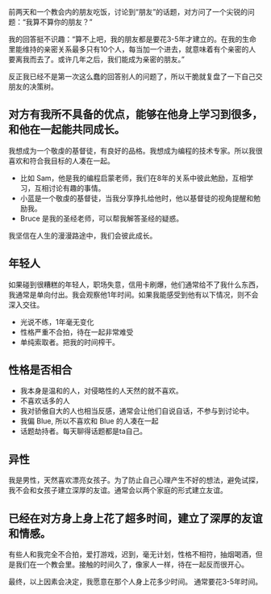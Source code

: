 


前两天和一个教会内的朋友吃饭，讨论到“朋友”的话题，对方问了一个尖锐的问题：“我算不算你的朋友？”

我的回答挺不识趣：“算不上吧，我的朋友都是要花3-5年才建立的。在我的生命里能维持的亲密关系最多只有10个人，每当加一个进去，就意味着有个亲密的人要离我而去了。或许几年之后，我们能成为亲密的朋友。”

反正我已经不是第一次这么蠢的回答别人的问题了，所以干脆就复盘了一下自己交朋友的决策树。



## 对方有我所不具备的优点，能够在他身上学习到很多，和他在一起能共同成长。

我想成为一个敬虔的基督徒，有良好的品格。我想成为编程的技术专家。所以我很喜欢和符合我目标的人凑在一起。

- 比如 Sam，他是我的编程启蒙老师，我们在8年的关系中彼此勉励，互相学习，互相讨论有趣的事情。
- 小蓝是一个敬虔的基督徒，当我分享挣扎给他时，他以基督徒的视角提醒和勉励我。
- Bruce 是我的圣经老师，可以帮我解答圣经的疑惑。

我坚信在人生的漫漫路途中，我们会彼此成长。


## 年轻人

如果碰到很糟糕的年轻人，职场失意，信用卡刷爆，他们通常给不了我什么东西，我通常是单向付出。我会观察他1年时间。如果我能感受到他有以下情况，则不会深入交往。

- 光说不练，1年毫无变化
- 性格严重不合拍，待在一起非常难受
- 单纯索取者。把我的时间榨干。



## 性格是否相合

- 我本身是温和的人，对侵略性的人天然的就不喜欢。
- 不喜欢话多的人
- 我对骄傲自大的人也相当反感，通常会让他们自说自话，不参与到讨论中。
- 我偏 Blue, 所以不喜欢和 Blue 的人凑在一起
- 话题劫持者。每天聊得话题都是ta自己。

## 异性

我是男性，天然喜欢漂亮女孩子。为了防止自己心理产生不好的想法，避免试探，我不会和女孩子建立深厚的友谊。通常会以两个家庭的形式建立友谊。


## 已经在对方身上身上花了超多时间，建立了深厚的友谊和情感。

有些人和我完全不合拍，爱打游戏，迟到，毫无计划，性格不相符，抽烟喝酒，但是我们在一个教会里。接触的时间久了，像家人一样，待在一起反而很开心。



最终，以上因素会决定，我愿意在那个人身上花多少时间。 通常要花3-5年时间。
